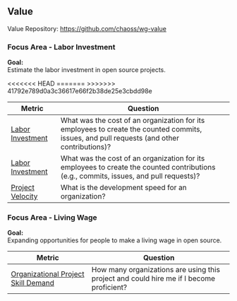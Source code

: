 ## Value
Value Repository: https://github.com/chaoss/wg-value

### Focus Area - Labor Investment

**Goal:**  
Estimate the labor investment in open source projects.

<div>
<table>
  <thead><tr><th>Metric</th><th>Question</th></tr></thead>
<tbody>
<<<<<<< HEAD
  <tr><td><a href="https://chaoss.community/metric-labor-investment/">Labor Investment</a></td><td>What was the cost of an organization for its employees to create the counted commits, issues, and pull requests (and other contributions)?</td></tr>
=======
  <tr><td><a href="https://chaoss.community/metric-labor-investment/">Labor Investment</a></td><td>What was the cost of an organization for its employees to create the counted contributions (e.g., commits, issues, and pull requests)?</td></tr>
>>>>>>> 41792e789d0a3c36617e66f2b38de25e3cbdd98e
  <tr><td><a href="https://chaoss.community/metric-project-velocity/">Project Velocity</a></td><td>What is the development speed for an organization?</td></tr>
</tbody>
</table>
</div>

### Focus Area - Living Wage

**Goal:**  
Expanding opportunities for people to make a living wage in open source.

<div>
<table>
  <thead><tr><th>Metric</th><th>Question</th></tr></thead>
<tbody>
  <tr><td><a href="https://chaoss.community/metric-organizational-project-skill-demand/">Organizational Project Skill Demand</a></td><td>How many organizations are using this project and could hire me if I become proficient?</td></tr>
</tbody>
</table>
</div>
